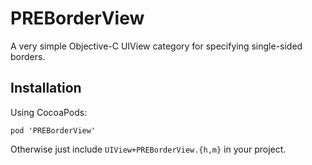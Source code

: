 PREBorderView
=============

A very simple Objective-C UIView category for specifying single-sided borders. 

## Installation

Using CocoaPods:

```
pod 'PREBorderView'
```

Otherwise just include `UIView+PREBorderView.{h,m}` in your project.

